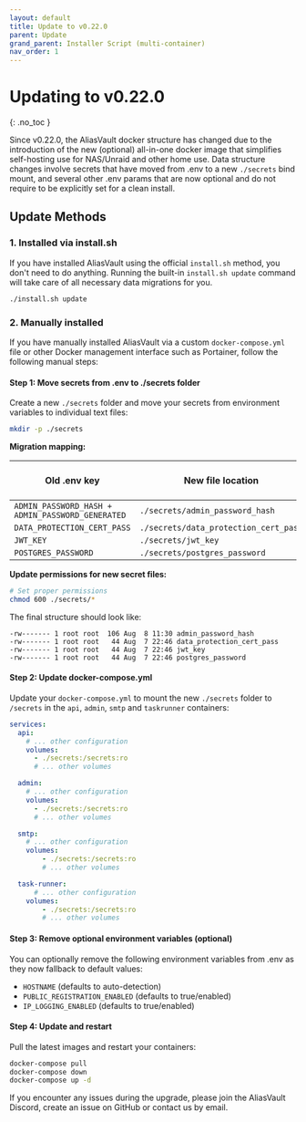 ```yaml
---
layout: default
title: Update to v0.22.0
parent: Update
grand_parent: Installer Script (multi-container)
nav_order: 1
---
```


# Updating to v0.22.0
{: .no_toc }

Since v0.22.0, the AliasVault docker structure has changed due to the introduction of the new (optional) all-in-one docker image that simplifies self-hosting use for NAS/Unraid and other home use. Data structure changes involve secrets that have moved from .env to a new `./secrets` bind mount, and several other .env params that are now optional and do not require to be explicitly set for a clean install.

## Update Methods

### 1. Installed via install.sh

If you have installed AliasVault using the official `install.sh` method, you don't need to do anything. Running the built-in `install.sh update` command will take care of all necessary data migrations for you.

```bash
./install.sh update
```

### 2. Manually installed

If you have manually installed AliasVault via a custom `docker-compose.yml` file or other Docker management interface such as Portainer, follow the following manual steps:

#### Step 1: Move secrets from .env to ./secrets folder

Create a new `./secrets` folder and move your secrets from environment variables to individual text files:

```bash
mkdir -p ./secrets
```

**Migration mapping:**

| Old .env key | New file location | File content format |
|--------------|-------------------|-------------------|
| `ADMIN_PASSWORD_HASH + ADMIN_PASSWORD_GENERATED` | `./secrets/admin_password_hash` | `hash|generated` |
| `DATA_PROTECTION_CERT_PASS` | `./secrets/data_protection_cert_pass` | `password` |
| `JWT_KEY` | `./secrets/jwt_key` | `key` |
| `POSTGRES_PASSWORD` | `./secrets/postgres_password` | `password` |

**Update permissions for new secret files:**

```bash
# Set proper permissions
chmod 600 ./secrets/*
```

The final structure should look like:
```
-rw------- 1 root root  106 Aug  8 11:30 admin_password_hash
-rw------- 1 root root   44 Aug  7 22:46 data_protection_cert_pass
-rw------- 1 root root   44 Aug  7 22:46 jwt_key
-rw------- 1 root root   44 Aug  7 22:46 postgres_password
```

#### Step 2: Update docker-compose.yml

Update your `docker-compose.yml` to mount the new `./secrets` folder to `/secrets` in the `api`, `admin`, `smtp` and `taskrunner` containers:

```yaml
services:
  api:
    # ... other configuration
    volumes:
      - ./secrets:/secrets:ro
      # ... other volumes

  admin:
    # ... other configuration
    volumes:
      - ./secrets:/secrets:ro
      # ... other volumes

  smtp:
    # ... other configuration
    volumes:
        - ./secrets:/secrets:ro
        # ... other volumes

  task-runner:
      # ... other configuration
    volumes:
        - ./secrets:/secrets:ro
        # ... other volumes
```

#### Step 3: Remove optional environment variables (optional)

You can optionally remove the following environment variables from .env as they now fallback to default values:

- `HOSTNAME` (defaults to auto-detection)
- `PUBLIC_REGISTRATION_ENABLED` (defaults to true/enabled)
- `IP_LOGGING_ENABLED` (defaults to true/enabled)

#### Step 4: Update and restart

Pull the latest images and restart your containers:

```bash
docker-compose pull
docker-compose down
docker-compose up -d
```

If you encounter any issues during the upgrade, please join the AliasVault Discord, create an issue on GitHub or contact us by email.

